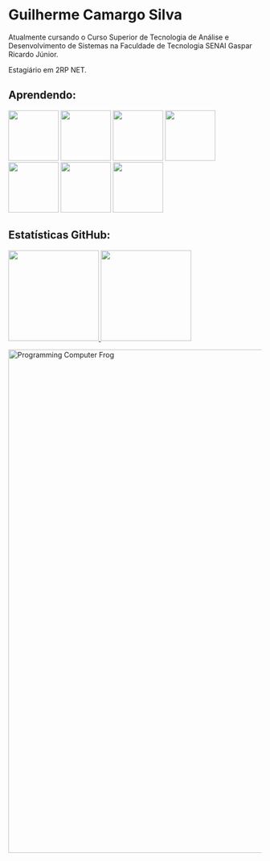 # Guilherme Camargo Silva
Atualmente cursando o Curso Superior de Tecnologia de Análise e Desenvolvimento de Sistemas na Faculdade de Tecnologia SENAI Gaspar Ricardo Júnior.

Estagiário em 2RP NET.

## Aprendendo:
<p>
<img height="100px" width="100px" src="https://cdn.jsdelivr.net/gh/devicons/devicon@latest/icons/java/java-original.svg" />
<img height="100px" width="100px" src="https://cdn.jsdelivr.net/gh/devicons/devicon@latest/icons/python/python-original.svg" />
<img height="100px" width="100px" src="https://cdn.jsdelivr.net/gh/devicons/devicon@latest/icons/arduino/arduino-original.svg" />
<img height="100px" width="100px" src="https://cdn.jsdelivr.net/gh/devicons/devicon@latest/icons/postgresql/postgresql-original.svg" />
<img height="100px" width="100px" src="https://cdn.jsdelivr.net/gh/devicons/devicon@latest/icons/html5/html5-original.svg" />
<img height="100px" width="100px" src="https://cdn.jsdelivr.net/gh/devicons/devicon@latest/icons/css3/css3-original.svg" />
<img height="100px" width="100px" src="https://cdn.jsdelivr.net/gh/devicons/devicon@latest/icons/javascript/javascript-original.svg" />
</p>

## Estatísticas GitHub:
<p>
<a href="https://github.com/GuilhermeAmargo">
<img loading="lazy" height="180em" src="https://github-readme-stats.vercel.app/api/top-langs/?username=GuilhermeAmargo&layout=compact&langs_count=7&theme=dracula"/>
<img loading="lazy" height="180em" src="https://github-readme-stats.vercel.app/api?username=GuilhermeAmargo&show_icons=true&theme=dracula&include_all_commits=true&count_private=true"/>
</p>


<p>
<img src="https://media1.tenor.com/m/YUzRkMOL-3EAAAAC/programming-computer-frog.gif" alt="Programming Computer Frog" width="1000px">
</p>

